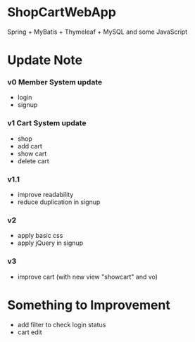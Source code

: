 # ShopCartWebApp
Spring + MyBatis + Thymeleaf + MySQL and some JavaScript

# Update Note
### v0 Member System update
- login
- signup
### v1 Cart System update
- shop
- add cart
- show cart
- delete cart
### v1.1
- improve readability
- reduce duplication in signup
### v2
- apply basic css
- apply jQuery in signup
### v3
- improve cart (with new view "showcart" and vo)

# Something to Improvement
- add filter to check login status
- cart edit